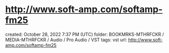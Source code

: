 # http://www.soft-amp.com/softamp-fm25

created: October 28, 2022 7:37 PM (UTC)
folder: BOOKMRKS-MTHRFCKR / MEDIA-MTHRFCKR / Audio / Pro Audio / VST
tags: vst
url: http://www.soft-amp.com/softamp-fm25